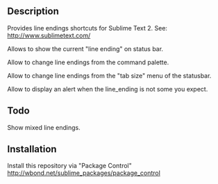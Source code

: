 Description
------------------

Provides line endings shortcuts for Sublime Text 2. See: http://www.sublimetext.com/

Allows to show the current "line ending" on status bar.

Allow to change line endings from the command palette.

Allow to change line endings from the "tab size" menu of the statusbar.

Allow to display an alert when the line_ending is not some you expect.

Todo
------------------

Show mixed line endings.

Installation
------------------

Install this repository via "Package Control" http://wbond.net/sublime_packages/package_control
